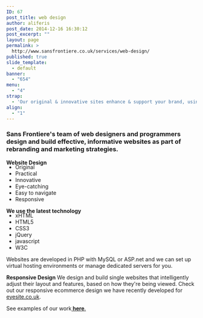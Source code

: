 ```yaml
---
ID: 67
post_title: web design
author: aliferis
post_date: 2014-12-16 16:30:12
post_excerpt: ""
layout: page
permalink: >
  http://www.sansfrontiere.co.uk/services/web-design/
published: true
slide_template:
  - default
banner:
  - "654"
menu:
  - "4"
strap:
  - 'Our original & innovative sites enhance & support your brand, using cutting edge technology.'
align:
  - "1"
---
```

<h3>Sans Frontiere's team of web designers and programmers design and build effective, informative websites as part of rebranding and marketing strategies.</h3>
<strong>Website Design</strong>
<ul style="margin-top: -5px;">
	<li>Original</li>
	<li>Practical</li>
	<li>Innovative</li>
	<li>Eye-catching</li>
	<li>Easy to navigate</li>
	<li>Responsive</li>
</ul>
<strong>We use the latest technology</strong>
<ul style="margin-top: -5px;">
	<li>xHTML</li>
	<li>HTML5</li>
	<li>CSS3</li>
	<li>jQuery</li>
	<li>javascript</li>
	<li>W3C</li>
</ul>
Websites are developed in PHP with MySQL or ASP.net and we can set up virtual hosting environments or manage dedicated servers for you.

<strong>Responsive Design</strong>
We design and build single websites that intelligently adjust their layout and features, based on how they're being viewed. Check out our responsive ecommerce design we have recently developed for <a title="Eyesite" href="http://www.eyesite.co.uk" target="_blank">eyesite.co.uk</a>.

See examples of our work<a title="Work" href="http://www.sansfrontiere.co.uk/work/"><strong> here</strong>.</a>